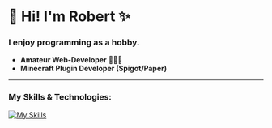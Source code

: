 # 👋 Hi! I'm Robert ✨

### I enjoy programming as a hobby.

- **Amateur Web-Developer** 👨🏽‍💻
- **Minecraft Plugin Developer (Spigot/Paper)** 

---

### My Skills & Technologies:

[![My Skills](https://skillicons.dev/icons?i=java,js,react,vite,php,tailwind,sass)](https://skillicons.dev)
